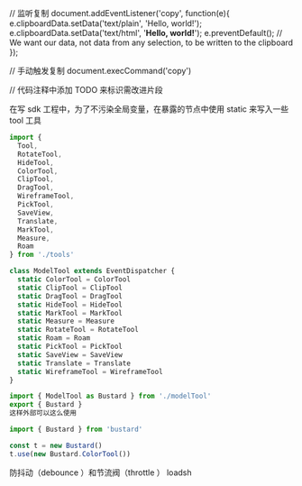 // 监听复制
document.addEventListener('copy', function(e){
e.clipboardData.setData('text/plain', 'Hello, world!');
e.clipboardData.setData('text/html', '<b>Hello, world!</b>');
e.preventDefault(); // We want our data, not data from any selection, to be written to the clipboard
});

// 手动触发复制
document.execCommand('copy')

// 代码注释中添加 TODO 来标识需改进片段

在写 sdk 工程中，为了不污染全局变量，在暴露的节点中使用 static 来写入一些 tool 工具

```ts
import {
  Tool,
  RotateTool,
  HideTool,
  ColorTool,
  ClipTool,
  DragTool,
  WireframeTool,
  PickTool,
  SaveView,
  Translate,
  MarkTool,
  Measure,
  Roam
} from './tools'

class ModelTool extends EventDispatcher {
  static ColorTool = ColorTool
  static ClipTool = ClipTool
  static DragTool = DragTool
  static HideTool = HideTool
  static MarkTool = MarkTool
  static Measure = Measure
  static RotateTool = RotateTool
  static Roam = Roam
  static PickTool = PickTool
  static SaveView = SaveView
  static Translate = Translate
  static WireframeTool = WireframeTool
}

import { ModelTool as Bustard } from './modelTool'
export { Bustard }
这样外部可以这么使用

import { Bustard } from 'bustard'

const t = new Bustard()
t.use(new Bustard.ColorTool())
```

防抖动（debounce ）和节流阀（throttle ） loadsh
